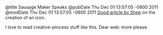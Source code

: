 @title Sausage Maker Speaks
@pubDate Thu Dec 01 13:57:05 -0800 2011
@modDate Thu Dec 01 13:57:05 -0800 2011
<a href="http://blackpixel.com/blog/1458/what-goes-into-the-sausage-the-creation-of-an-icon/">Good article by Shep</a> on the creation of an icon.

I love to read creative-process stuff like this. Dear web: more please.
